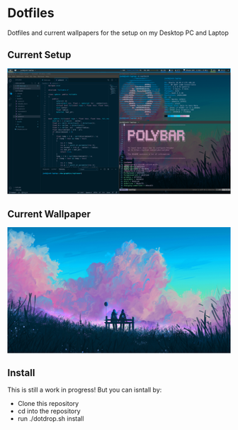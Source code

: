 # Dotfiles
Dotfiles and current wallpapers for the setup on my Desktop PC and Laptop

## Current Setup
![Screenshot](/dotfiles/config/images/scrot.png)

## Current Wallpaper
![Screenshot](/dotfiles/config/images/colours.jpg)

## Install
This is still a work in progress!
But you can isntall by:

- Clone this repository
- cd into the repository
- run ./dotdrop.sh install
